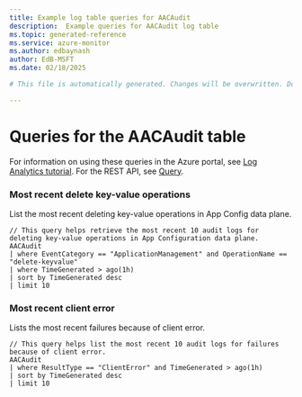 ```yaml
---
title: Example log table queries for AACAudit
description:  Example queries for AACAudit log table
ms.topic: generated-reference
ms.service: azure-monitor
ms.author: edbaynash
author: EdB-MSFT
ms.date: 02/18/2025

# This file is automatically generated. Changes will be overwritten. Do not change this file directly. 

---
```


# Queries for the AACAudit table

For information on using these queries in the Azure portal, see [Log Analytics tutorial](/azure/azure-monitor/logs/log-analytics-tutorial). For the REST API, see [Query](/rest/api/loganalytics/query).


### Most recent delete key-value operations  


List the most recent deleting key-value operations in App Config data plane.  

```query
// This query helps retrieve the most recent 10 audit logs for deleting key-value operations in App Configuration data plane.
AACAudit
| where EventCategory == "ApplicationManagement" and OperationName == "delete-keyvalue"
| where TimeGenerated > ago(1h)
| sort by TimeGenerated desc
| limit 10

```



### Most recent client error  


Lists the most recent failures because of client error.  

```query
// This query helps list the most recent 10 audit logs for failures because of client error. 
AACAudit
| where ResultType == "ClientError" and TimeGenerated > ago(1h)
| sort by TimeGenerated desc
| limit 10

```


